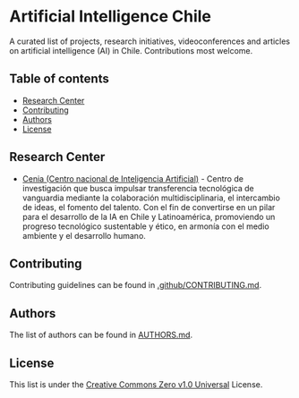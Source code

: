 # Artificial Intelligence Chile
A curated list of projects, research initiatives, videoconferences and articles on artificial intelligence (AI) in Chile.
Contributions most welcome.


## Table of contents

- [Research Center](#research-center)
- [Contributing](#contributing)
- [Authors](#authors)
- [License](#license)

## Research Center

- [Cenia (Centro nacional de Inteligencia Artificial)](https://cenia.cl/) - Centro de investigación que busca impulsar transferencia tecnológica de vanguardia mediante la colaboración multidisciplinaria, el intercambio de ideas, el fomento del talento. Con el fin de convertirse en un pilar para el desarrollo de la IA en Chile y Latinoamérica, promoviendo un progreso tecnológico sustentable y ético, en armonía con el medio ambiente y el desarrollo humano.


## Contributing

Contributing guidelines can be found in [.github/CONTRIBUTING.md](.github/CONTRIBUTING.md).

## Authors

The list of authors can be found in [AUTHORS.md](AUTHORS.md).

## License

This list is under the [Creative Commons Zero v1.0 Universal](.github/LICENSE) License.



